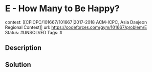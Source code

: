 # E - How Many to Be Happy?

contest: [[CFICPC/101667/101667|2017-2018 ACM-ICPC, Asia Daejeon Regional Contest]]
url: https://codeforces.com/gym/101667/problem/E
Status: #UNSOLVED
Tags: #

## Description

## Solution

